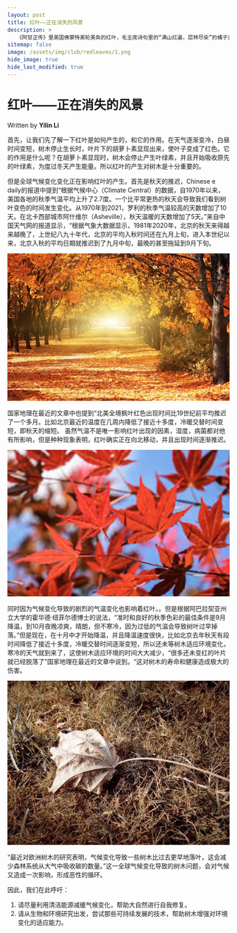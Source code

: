 ```yaml
---
layout: post
title: 红叶——正在消失的风景
description: >
   《阿甘正传》里美国佛蒙特美轮美奂的红叶，毛主席诗句里的“满山红遍，层林尽染”的橘子洲头， 红叶是秋天的印记，但这美丽的、渲染秋天的红叶，我们有可能再也看不到了......
sitemap: false
image: /assets/img/club/redleaves/1.png
hide_image: true
hide_last_modified: true
---
```


# 红叶——正在消失的风景

Written by **Yilin Li**

首先，让我们先了解一下红叶是如何产生的，和它的作用。在天气逐渐变冷，白昼时间变短，树木停止生长时，叶片下的胡萝卜素显现出来，使叶子变成了红色。它的作用是什么呢？在胡萝卜素显现时，树木会停止产生叶绿素，并且开始吸收原先的叶绿素，为度过冬天产生能量。所以红叶的产生对树木是十分重要的。

但是全球气候变化变化正在影响红叶的产生。首先是秋天的推迟，Chinese e daily的报道中提到“根据气候中心（Climate Central）的数据，自1970年以来，美国各地的秋季气温平均上升了2.7度。一个比平常更热的秋天会导致我们看到树叶变色的时间发生变化。从1970年到2021，罗利的秋季气温较高的天数增加了10天。在北卡西部城市阿什维尔（Asheville），秋天温暖的天数增加了5天。”来自中国天气网的报道显示，“根据气象大数据显示，1981年2020年，北京的秋天来得越来越晚了，上世纪八九十年代，北京的平均入秋时间还在九月上旬，进入本世纪以来，北京入秋的平均日期就推迟到了九月中旬，最晚的甚至拖延到9月下旬。

![](../../assets/img/club/redleaves/1.png)

国家地理在最近的文章中也提到“北美全境枫叶红色出现时间比19世纪前平均推迟了一个多月。比如北京最近的温度在几周内降低了接近十多度，冷暖交替时间变短，即秋天的缩短。 虽然气温不是唯一影响红叶出现的因素，湿度，病菌都对他有所影响，但是种种现象表明，红叶确实正在向北移动，并且出现时间逐渐推迟。  

![](../../assets/img/club/redleaves/2.png)

同时因为气候变化导致的剧烈的气温变化也影响着红叶。。但是根据阿巴拉契亚州立大学的霍华德·纽菲尔德博士的说法，“准时和良好的秋季色彩的最佳条件是9月降温，到10月夜晚凉爽，晴朗，但不寒冷，因为过低的气温会导致树叶过早掉落。”但是现在，在十月中才开始降温，并且降温速度很快，比如北京去年秋天有段时间降低了接近十多度，冷暖交替时间逐渐变短，所以还未等树木适应环境变化，寒冷的天气就到来了，这使树木适应环境的时间大大减少，“很多还未变红的叶片就已经脱落了”国家地理在最近的文章中说到。“这对树木的寿命和健康造成极大的伤害。

![](../../assets/img/club/redleaves/3.png)

“最近对欧洲树木的研究表明，气候变化导致一些树木比过去更早地落叶，这会减少森林系统从大气中吸收碳的数量。”这一全球气候变化导致的树木问题，会对气候又造成一次影响，形成恶性的循环。

因此，我们在此呼吁：

1.	请尽量利用清洁能源减缓气候变化，帮助大自然进行自我修复。
2.	请从生物和环境研究出发，尝试那些可持续发展的技术，帮助树木增强对环境变化的适应能力。